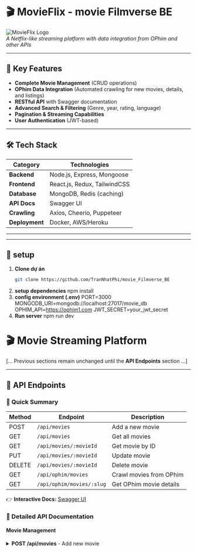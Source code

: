 # 🎬 MovieFlix - movie Filmverse BE

![MovieFlix Logo](https://via.placeholder.com/150x50?text=MovieFlix)  
*A Netflix-like streaming platform with data integration from OPhim and other APIs*

---

## 🌟 Key Features
- **Complete Movie Management** (CRUD operations)
- **OPhim Data Integration** (Automated crawling for new movies, details, and listings)
- **RESTful API** with Swagger documentation
- **Advanced Search & Filtering** (Genre, year, rating, language)
- **Pagination & Streaming Capabilities**
- **User Authentication** (JWT-based)

---

## 🛠 Tech Stack
| Category       | Technologies                 |
| -------------- | ---------------------------- |
| **Backend**    | Node.js, Express, Mongoose   |
| **Frontend**   | React.js, Redux, TailwindCSS |
| **Database**   | MongoDB, Redis (caching)     |
| **API Docs**   | Swagger UI                   |
| **Crawling**   | Axios, Cheerio, Puppeteer    |
| **Deployment** | Docker, AWS/Heroku           |

---
---

## 🔧 setup
1. **Clone dự án**
   ```bash
   git clone https://github.com/TranNhatPhi/movie_Filmverse_BE
2. **setup dependencies**
    npm install
3. **config environment (.env)**
    PORT=3000
    MONGODB_URI=mongodb://localhost:27017/movie_db
    OPHIM_API=https://ophim1.com
    JWT_SECRET=your_jwt_secret
4. **Run server**
   npm run dev

# 🎬 Movie Streaming Platform 

[... Previous sections remain unchanged until the **API Endpoints** section ...]

---

## 📡 API Endpoints

### 🔹 Quick Summary
| Method | Endpoint                  | Description             |
| ------ | ------------------------- | ----------------------- |
| POST   | `/api/movies`             | Add a new movie         |
| GET    | `/api/movies`             | Get all movies          |
| GET    | `/api/movies/:movieId`    | Get movie by ID         |
| PUT    | `/api/movies/:movieId`    | Update movie            |
| DELETE | `/api/movies/:movieId`    | Delete movie            |
| GET    | `/api/ophim/movies`       | Crawl movies from OPhim |
| GET    | `/api/ophim/movies/:slug` | Get OPhim movie details |

👉 **Interactive Docs:** [Swagger UI](http://localhost:3000/api-docs)

### 🔹 Detailed API Documentation

#### Movie Management
<details>
<summary><b>POST /api/movies</b> - Add new movie</summary>

```json
{
  "title": "Avengers: Endgame",
  "description": "The Avengers assemble to defeat Thanos.",
  "releaseDate": "2019-04-26",
  "genre": "Action",
  "duration": 181,
  "rating": 8.4,
  "imageUrl": "https://example.com/poster.jpg",
  "videoUrl": "https://example.com/video.mp4"
}
